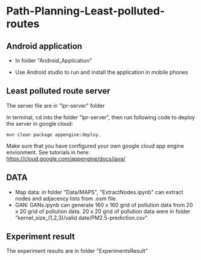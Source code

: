 # Path-Planning-Least-polluted-routes

## Android application

* In folder "Android_Application"

* Use Android studio to run and install the application in mobile phones

## Least polluted route server 

The server file are in "lpr-server" folder

In terminal, cd into the folder "lpr-server", then run following code to deploy the server in google cloud:
```linux
mvn clean package appengine:deploy. 
```
Make sure that you have configured your own google cloud app engine envionment. See tutorials in here: https://cloud.google.com/appengine/docs/java/

## DATA

* Map data: in folder "Data/MAPS", "ExtractNodes.ipynb" can extract nodes and adjacency lists from .osm file.
* GAN: GANs.ipynb can generate 160 x 160 grid of pollution data from 20 x 20 grid of pollution data. 20 x 20 grid of pollution data were in folder "kernel_size_(1,2,3)/valid date/PM2.5-prediction.csv"

## Experiment result

The experiment results are in folder "ExperimentsResult"
